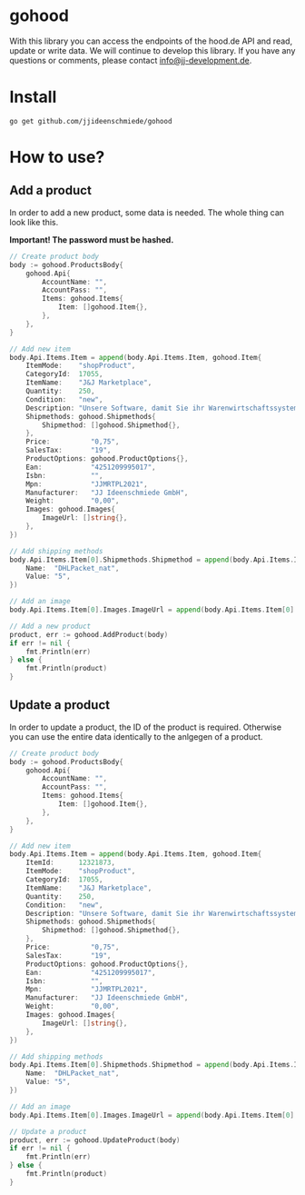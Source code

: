 # gohood

With this library you can access the endpoints of the hood.de API and read, update or write data. We will continue to develop this library. If you have any questions or comments, please contact info@jj-development.de.

# Install

```console
go get github.com/jjideenschmiede/gohood
```

# How to use?

## Add a product

In order to add a new product, some data is needed. The whole thing can look like this.

**Important! The password must be hashed.**

```go
// Create product body
body := gohood.ProductsBody{
    gohood.Api{
        AccountName: "",
        AccountPass: "",
        Items: gohood.Items{
            Item: []gohood.Item{},
        },
    },
}

// Add new item
body.Api.Items.Item = append(body.Api.Items.Item, gohood.Item{
    ItemMode:    "shopProduct",
    CategoryId:  17055,
    ItemName:    "J&J Marketplace",
    Quantity:    250,
    Condition:   "new",
    Description: "Unsere Software, damit Sie ihr Warenwirtschaftssystem direkt mit einem Marktplatz verbinden können.",
    Shipmethods: gohood.Shipmethods{
        Shipmethod: []gohood.Shipmethod{},
    },
    Price:          "0,75",
    SalesTax:       "19",
    ProductOptions: gohood.ProductOptions{},
    Ean:            "4251209995017",
    Isbn:           "",
    Mpn:            "JJMRTPL2021",
    Manufacturer:   "JJ Ideenschmiede GmbH",
    Weight:         "0,00",
    Images: gohood.Images{
        ImageUrl: []string{},
    },
})

// Add shipping methods
body.Api.Items.Item[0].Shipmethods.Shipmethod = append(body.Api.Items.Item[0].Shipmethods.Shipmethod, gohood.Shipmethod{
    Name:  "DHLPacket_nat",
    Value: "5",
})

// Add an image
body.Api.Items.Item[0].Images.ImageUrl = append(body.Api.Items.Item[0].Images.ImageUrl, "https://lh3.googleusercontent.com/glsgmb/AJtb4XCbjWmNDgametDQMVJo6Oh6Kok2GuoRs59ozCAQMmFl9G2f2PTq6PI0_9GZROeNzO0w13M5A91gArGZ6u-GGHsjPw=w304-h899-rw-no-sc0x00ffffff")

// Add a new product
product, err := gohood.AddProduct(body)
if err != nil {
    fmt.Println(err)
} else {
    fmt.Println(product)
}
```

## Update a product

In order to update a product, the ID of the product is required. Otherwise you can use the entire data identically to the anlgegen of a product.

```go
// Create product body
body := gohood.ProductsBody{
    gohood.Api{
        AccountName: "",
        AccountPass: "",
        Items: gohood.Items{
            Item: []gohood.Item{},
        },
    },
}

// Add new item
body.Api.Items.Item = append(body.Api.Items.Item, gohood.Item{
    ItemId:      12321873,
	ItemMode:    "shopProduct",
    CategoryId:  17055,
    ItemName:    "J&J Marketplace",
    Quantity:    250,
    Condition:   "new",
    Description: "Unsere Software, damit Sie ihr Warenwirtschaftssystem direkt mit einem Marktplatz verbinden können.",
    Shipmethods: gohood.Shipmethods{
        Shipmethod: []gohood.Shipmethod{},
    },
    Price:          "0,75",
    SalesTax:       "19",
    ProductOptions: gohood.ProductOptions{},
    Ean:            "4251209995017",
    Isbn:           "",
    Mpn:            "JJMRTPL2021",
    Manufacturer:   "JJ Ideenschmiede GmbH",
    Weight:         "0,00",
    Images: gohood.Images{
        ImageUrl: []string{},
    },
})

// Add shipping methods
body.Api.Items.Item[0].Shipmethods.Shipmethod = append(body.Api.Items.Item[0].Shipmethods.Shipmethod, gohood.Shipmethod{
    Name:  "DHLPacket_nat",
    Value: "5",
})

// Add an image
body.Api.Items.Item[0].Images.ImageUrl = append(body.Api.Items.Item[0].Images.ImageUrl, "https://lh3.googleusercontent.com/glsgmb/AJtb4XCbjWmNDgametDQMVJo6Oh6Kok2GuoRs59ozCAQMmFl9G2f2PTq6PI0_9GZROeNzO0w13M5A91gArGZ6u-GGHsjPw=w304-h899-rw-no-sc0x00ffffff")

// Update a product
product, err := gohood.UpdateProduct(body)
if err != nil {
    fmt.Println(err)
} else {
    fmt.Println(product)
}
```